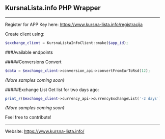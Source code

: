 ## KursnaLista.info PHP Wrapper
___

Register for APP Key here: https://www.kursna-lista.info/registracija

Create client using:

```PHP
$exchange_client = KursnaListaInfoClient::make($app_id);
```

###Available endpoints


#####Conversions 
Convert 
```php
$data = $exchange_client->conversion_api->convertFromEurToRsd(12);
```

_(More samples coming soon)_


#####Exchange List 
Get list for two days ago:
```php
print_r($exchange_client->currency_api->currencyExchangeList('-2 days'));
```

_(More samples coming soon)_



Feel free to contribute!
___
Website: https://www.kursna-lista.info/